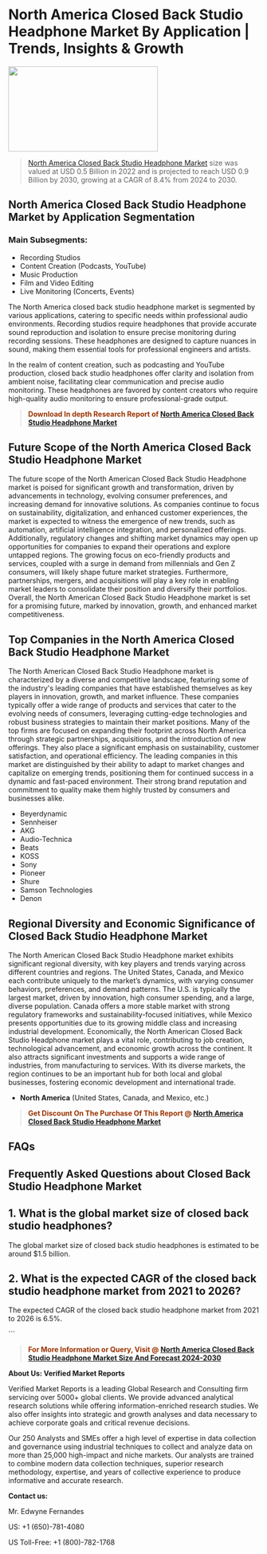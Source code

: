<p><h1>North America Closed Back Studio Headphone Market By Application | Trends, Insights & Growth</h1><p><img class="aligncenter size-medium wp-image-105565" src="https://ffe5etoiles.com/wp-content/uploads/2025/01/MST7-300x171.png" alt="" width="300" height="171" /></p><blockquote><p><a href="https://www.verifiedmarketreports.com/download-sample/?rid=721992&utm_source=Github-NA&utm_" target="_blank">North America Closed Back Studio Headphone Market</a> size was valued at USD 0.5 Billion in 2022 and is projected to reach USD 0.9 Billion by 2030, growing at a CAGR of 8.4% from 2024 to 2030.</p></blockquote><h2>North America Closed Back Studio Headphone Market by Application Segmentation</h2><h3>Main Subsegments:</h3><ul> <li>Recording Studios</li> <li>Content Creation (Podcasts, YouTube)</li> <li>Music Production</li> <li>Film and Video Editing</li> <li>Live Monitoring (Concerts, Events)</li></ul><p>The North America closed back studio headphone market is segmented by various applications, catering to specific needs within professional audio environments. Recording studios require headphones that provide accurate sound reproduction and isolation to ensure precise monitoring during recording sessions. These headphones are designed to capture nuances in sound, making them essential tools for professional engineers and artists.</p><p>In the realm of content creation, such as podcasting and YouTube production, closed back studio headphones offer clarity and isolation from ambient noise, facilitating clear communication and precise audio monitoring. These headphones are favored by content creators who require high-quality audio monitoring to ensure professional-grade output.</p><blockquote><p><span style="color: #993300;"><strong>Download In depth Research Report of <a href="https://www.verifiedmarketreports.com/download-sample/?rid=721992&utm_source=Github-NA&utm_">North America Closed Back Studio Headphone Market</a></strong></span></p></blockquote><h2>Future Scope of the North America Closed Back Studio Headphone Market</h2><p>The future scope of the North American Closed Back Studio Headphone market is poised for significant growth and transformation, driven by advancements in technology, evolving consumer preferences, and increasing demand for innovative solutions. As companies continue to focus on sustainability, digitalization, and enhanced customer experiences, the market is expected to witness the emergence of new trends, such as automation, artificial intelligence integration, and personalized offerings. Additionally, regulatory changes and shifting market dynamics may open up opportunities for companies to expand their operations and explore untapped regions. The growing focus on eco-friendly products and services, coupled with a surge in demand from millennials and Gen Z consumers, will likely shape future market strategies. Furthermore, partnerships, mergers, and acquisitions will play a key role in enabling market leaders to consolidate their position and diversify their portfolios. Overall, the North American Closed Back Studio Headphone market is set for a promising future, marked by innovation, growth, and enhanced market competitiveness.</p><h2>Top Companies in the North America Closed Back Studio Headphone Market</h2><p>The North American Closed Back Studio Headphone market is characterized by a diverse and competitive landscape, featuring some of the industry's leading companies that have established themselves as key players in innovation, growth, and market influence. These companies typically offer a wide range of products and services that cater to the evolving needs of consumers, leveraging cutting-edge technologies and robust business strategies to maintain their market positions. Many of the top firms are focused on expanding their footprint across North America through strategic partnerships, acquisitions, and the introduction of new offerings. They also place a significant emphasis on sustainability, customer satisfaction, and operational efficiency. The leading companies in this market are distinguished by their ability to adapt to market changes and capitalize on emerging trends, positioning them for continued success in a dynamic and fast-paced environment. Their strong brand reputation and commitment to quality make them highly trusted by consumers and businesses alike.</p><p><ul><li>Beyerdynamic </li><li> Sennheiser </li><li> AKG </li><li> Audio-Technica </li><li> Beats </li><li> KOSS </li><li> Sony </li><li> Pioneer </li><li> Shure </li><li> Samson Technologies </li><li> Denon</li></ul></p><h2>Regional Diversity and Economic Significance of Closed Back Studio Headphone Market</h2><p>The North American Closed Back Studio Headphone market exhibits significant regional diversity, with key players and trends varying across different countries and regions. The United States, Canada, and Mexico each contribute uniquely to the market’s dynamics, with varying consumer behaviors, preferences, and demand patterns. The U.S. is typically the largest market, driven by innovation, high consumer spending, and a large, diverse population. Canada offers a more stable market with strong regulatory frameworks and sustainability-focused initiatives, while Mexico presents opportunities due to its growing middle class and increasing industrial development. Economically, the North American Closed Back Studio Headphone market plays a vital role, contributing to job creation, technological advancement, and economic growth across the continent. It also attracts significant investments and supports a wide range of industries, from manufacturing to services. With its diverse markets, the region continues to be an important hub for both local and global businesses, fostering economic development and international trade.</p><ul> <li><strong>North America</strong> (United States, Canada, and Mexico, etc.)</li></ul><blockquote><p><span style="color: #993300;"><strong>Get Discount On The Purchase Of This Report @ <a href="https://www.verifiedmarketreports.com/ask-for-discount/?rid=721992&utm_source=Github-NA&utm_">North America Closed Back Studio Headphone Market</a></strong></span></p></blockquote><h2>FAQs</h2><p><h2>Frequently Asked Questions about Closed Back Studio Headphone Market</h1><h2>1. What is the global market size of closed back studio headphones?</div><div></h2><p>The global market size of closed back studio headphones is estimated to be around $1.5 billion.</p><h2>2. What is the expected CAGR of the closed back studio headphone market from 2021 to 2026?</div><div></h2><p>The expected CAGR of the closed back studio headphone market from 2021 to 2026 is 6.5%.</p><!--... and so on for the remaining FAQs and answers...--></body></html>```</p><blockquote><p><span style="color: #993300;"><strong>For More Information or Query, Visit @ <a href="https://www.verifiedmarketreports.com/product/closed-back-studio-headphone-market/">North America Closed Back Studio Headphone Market Size And Forecast 2024-2030</a></strong></span></p></blockquote><p><strong>About Us: Verified Market Reports</strong></p><p>Verified Market Reports is a leading Global Research and Consulting firm servicing over 5000+ global clients. We provide advanced analytical research solutions while offering information-enriched research studies. We also offer insights into strategic and growth analyses and data necessary to achieve corporate goals and critical revenue decisions.</p><p>Our 250 Analysts and SMEs offer a high level of expertise in data collection and governance using industrial techniques to collect and analyze data on more than 25,000 high-impact and niche markets. Our analysts are trained to combine modern data collection techniques, superior research methodology, expertise, and years of collective experience to produce informative and accurate research.</p><p><strong>Contact us:</strong></p><p>Mr. Edwyne Fernandes</p><p>US: +1 (650)-781-4080</p><p>US Toll-Free: +1 (800)-782-1768</p>
